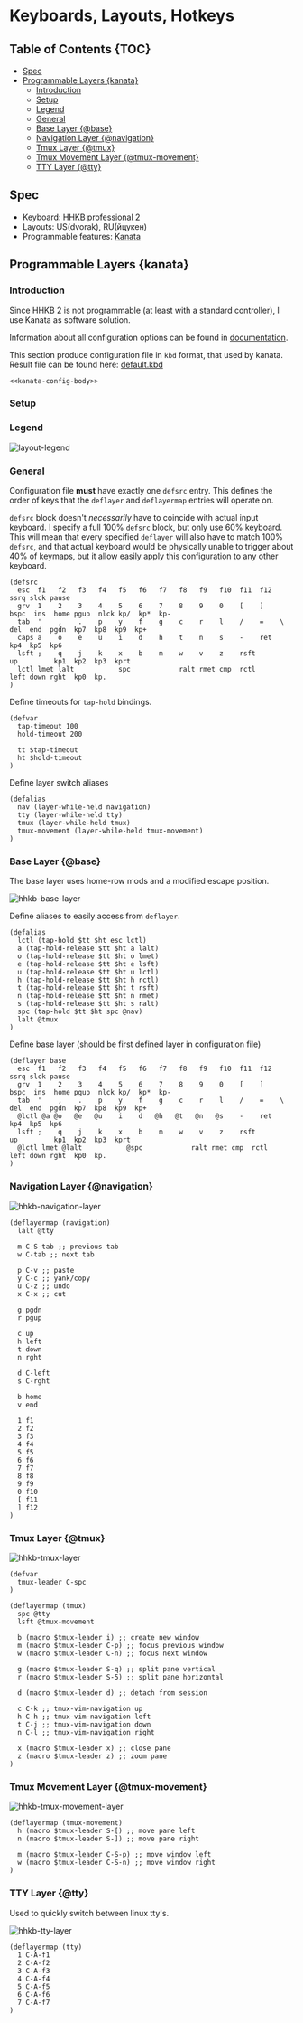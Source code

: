 # Keyboards, Layouts, Hotkeys

## Table of Contents {TOC}

<!-- toc-start -->

- [Spec](<#Spec>)
- [Programmable Layers {kanata}](<#Programmable Layers {kanata}>)
  - [Introduction](<#Introduction>)
  - [Setup](<#Setup>)
  - [Legend](<#Legend>)
  - [General](<#General>)
  - [Base Layer {@base}](<#Base Layer {@base}>)
  - [Navigation Layer {@navigation}](<#Navigation Layer {@navigation}>)
  - [Tmux Layer {@tmux}](<#Tmux Layer {@tmux}>)
  - [Tmux Movement Layer {@tmux-movement}](<#Tmux Movement Layer {@tmux-movement}>)
  - [TTY Layer {@tty}](<#TTY Layer {@tty}>)

<!-- toc-end -->

## Spec

- Keyboard: [HHKB professional 2](https://www.hhkeyboard.com/uk/products/pro2)
- Layouts: US(dvorak), RU(йцукен)
- Programmable features: [Kanata](https://github.com/jtroo/kanata)

## Programmable Layers {kanata}

### Introduction

Since HHKB 2 is not programmable (at least with a standard controller), I use Kanata as software
solution.

Information about all configuration options can be found in
[documentation](https://github.com/jtroo/kanata/blob/main/docs/config.adoc).

This section produce configuration file in `kbd` format, that used by kanata. Result file can be
found here: [default.kbd](../modules/combined/keyboard/kanata/default.kbd)

```{.kbd file=modules/combined/keyboard/kanata/default.kbd}
<<kanata-config-body>>
```


### Setup



### Legend

![layout-legend](../assets/keyboard-layouts/layout-legend.png)

### General

Configuration file **must** have exactly one `defsrc` entry. This defines the order of keys that the
`deflayer` and `deflayermap` entries will operate on.

`defsrc` block doesn't _necessarily_ have to coincide with actual input keyboard. I specify a full
100% `defsrc` block, but only use 60% keyboard. This will mean that every specified `deflayer` will
also have to match 100% `defsrc`, and that actual keyboard would be physically unable to trigger
about 40% of keymaps, but it allow easily apply this configuration to any other keyboard.

```{.kbd #kanata-config-body}
(defsrc
  esc  f1   f2   f3   f4   f5   f6   f7   f8   f9   f10  f11  f12        ssrq slck pause
  grv  1    2    3    4    5    6    7    8    9    0    [    ]    bspc  ins  home pgup  nlck kp/  kp*  kp-
  tab  '    ,    .    p    y    f    g    c    r    l    /    =    \     del  end  pgdn  kp7  kp8  kp9  kp+
  caps a    o    e    u    i    d    h    t    n    s    -    ret                        kp4  kp5  kp6
  lsft ;    q    j    k    x    b    m    w    v    z    rsft                 up         kp1  kp2  kp3  kprt
  lctl lmet lalt           spc            ralt rmet cmp  rctl            left down rght  kp0  kp.
)
```

Define timeouts for `tap-hold` bindings.

```{.kbd #kanata-config-body}
(defvar
  tap-timeout 100
  hold-timeout 200

  tt $tap-timeout
  ht $hold-timeout
)
```

Define layer switch aliases

```{.kbd #kanata-config-body}
(defalias
  nav (layer-while-held navigation)
  tty (layer-while-held tty)
  tmux (layer-while-held tmux)
  tmux-movement (layer-while-held tmux-movement)
)
```

### Base Layer {@base}

The base layer uses home-row mods and a modified escape position.

![hhkb-base-layer](../assets/keyboard-layouts/hhkb-base-layer.png)

Define aliases to easily access from `deflayer`.

```{.kbd #kanata-config-body}
(defalias
  lctl (tap-hold $tt $ht esc lctl)
  a (tap-hold-release $tt $ht a lalt)
  o (tap-hold-release $tt $ht o lmet)
  e (tap-hold-release $tt $ht e lsft)
  u (tap-hold-release $tt $ht u lctl)
  h (tap-hold-release $tt $ht h rctl)
  t (tap-hold-release $tt $ht t rsft)
  n (tap-hold-release $tt $ht n rmet)
  s (tap-hold-release $tt $ht s ralt)
  spc (tap-hold $tt $ht spc @nav)
  lalt @tmux
)
```

Define base layer (should be first defined layer in configuration file)

```{.kbd #kanata-config-body}
(deflayer base
  esc  f1   f2   f3   f4   f5   f6   f7   f8   f9   f10  f11  f12        ssrq slck pause
  grv  1    2    3    4    5    6    7    8    9    0    [    ]    bspc  ins  home pgup  nlck kp/  kp*  kp-
  tab  '    ,    .    p    y    f    g    c    r    l    /    =    \     del  end  pgdn  kp7  kp8  kp9  kp+
  @lctl @a @o   @e   @u    i    d   @h   @t   @n   @s    -    ret                        kp4  kp5  kp6
  lsft ;    q    j    k    x    b    m    w    v    z    rsft                 up         kp1  kp2  kp3  kprt
  @lctl lmet @lalt           @spc            ralt rmet cmp  rctl            left down rght  kp0  kp.
)
```

### Navigation Layer {@navigation}

![hhkb-navigation-layer](../assets/keyboard-layouts/hhkb-navigation-layer.png)

```{.kbd #kanata-config-body}
(deflayermap (navigation)
  lalt @tty

  m C-S-tab ;; previous tab
  w C-tab ;; next tab

  p C-v ;; paste
  y C-c ;; yank/copy
  u C-z ;; undo
  x C-x ;; cut

  g pgdn
  r pgup

  c up
  h left
  t down
  n rght

  d C-left
  s C-rght

  b home
  v end

  1 f1
  2 f2
  3 f3
  4 f4
  5 f5
  6 f6
  7 f7
  8 f8
  9 f9
  0 f10
  [ f11
  ] f12
)
```

### Tmux Layer {@tmux}

![hhkb-tmux-layer](../assets/keyboard-layouts/hhkb-tmux-layer.png)

```{.kbd #kanata-config-body}
(defvar
  tmux-leader C-spc
)

(deflayermap (tmux)
  spc @tty
  lsft @tmux-movement

  b (macro $tmux-leader i) ;; create new window
  m (macro $tmux-leader C-p) ;; focus previous window
  w (macro $tmux-leader C-n) ;; focus next window

  g (macro $tmux-leader S-q) ;; split pane vertical
  r (macro $tmux-leader S-5) ;; split pane horizontal

  d (macro $tmux-leader d) ;; detach from session

  c C-k ;; tmux-vim-navigation up
  h C-h ;; tmux-vim-navigation left
  t C-j ;; tmux-vim-navigation down
  n C-l ;; tmux-vim-navigation right

  x (macro $tmux-leader x) ;; close pane
  z (macro $tmux-leader z) ;; zoom pane
)
```

### Tmux Movement Layer {@tmux-movement}

![hhkb-tmux-movement-layer](../assets/keyboard-layouts/hhkb-tmux-movement-layer.png)

```{.kbd #kanata-config-body}
(deflayermap (tmux-movement)
  h (macro $tmux-leader S-[) ;; move pane left
  n (macro $tmux-leader S-]) ;; move pane right

  m (macro $tmux-leader C-S-p) ;; move window left
  w (macro $tmux-leader C-S-n) ;; move window right
)
```

### TTY Layer {@tty}

Used to quickly switch between linux tty's.

![hhkb-tty-layer](../assets/keyboard-layouts/hhkb-tty-layer.png)

```{.kbd #kanata-config-body}
(deflayermap (tty)
  1 C-A-f1
  2 C-A-f2
  3 C-A-f3
  4 C-A-f4
  5 C-A-f5
  6 C-A-f6
  7 C-A-f7
)
```
